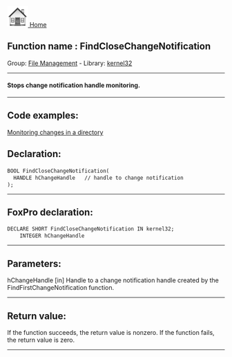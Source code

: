 [<img src="../../images/home.png"> Home ](https://github.com/VFPX/Win32API)  

## Function name : FindCloseChangeNotification
Group: [File Management](../../functions_group.md#File_Management)  -  Library: [kernel32](../../libraries.md#kernel32)  
***  


#### Stops change notification handle monitoring.
***  


## Code examples:
[Monitoring changes in a directory](../../samples/sample_117.md)  

## Declaration:
```foxpro  
BOOL FindCloseChangeNotification(
  HANDLE hChangeHandle   // handle to change notification
);  
```  
***  


## FoxPro declaration:
```foxpro  
DECLARE SHORT FindCloseChangeNotification IN kernel32;
	INTEGER hChangeHandle  
```  
***  


## Parameters:
hChangeHandle 
[in] Handle to a change notification handle created by the FindFirstChangeNotification function.  
***  


## Return value:
If the function succeeds, the return value is nonzero. If the function fails, the return value is zero. 
  
***  

